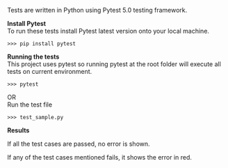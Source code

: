 Tests are written in Python using Pytest 5.0 testing framework.

**Install Pytest** </br>
To run these tests install Pytest latest version onto your local machine.
```
>>> pip install pytest
```

**Running the tests** </br>
This project uses pytest so running pytest at the root folder will execute all tests on current environment.
```
>>> pytest
```  
OR </br>
Run the test file
```
>>> test_sample.py
``` 

**Results** </br>

If all the test cases are passed, no error is shown.

If any of the test cases mentioned fails, it shows the error in red.
 
